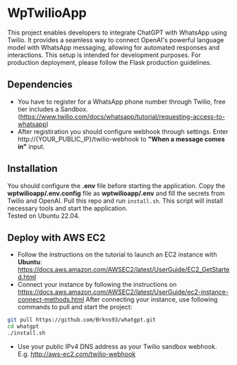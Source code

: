 # WpTwilioApp
This project enables developers to integrate ChatGPT with WhatsApp using Twilio. It provides a seamless way to connect OpenAI's powerful language model with WhatsApp messaging, allowing for automated responses and interactions. This setup is intended for development purposes. For production deployment, please follow the Flask production guidelines.

## Dependencies
- You have to register for a WhatsApp phone number through Twilio, free tier includes a Sandbox. (https://www.twilio.com/docs/whatsapp/tutorial/requesting-access-to-whatsapp)
- After registiration you should configure webhook through settings. Enter http://{YOUR_PUBLIC_IP}/twilio-webhook to **"When a message comes in"** input.

## Installation
You should configure the **.env** file before starting the application. Copy the **wptwilioapp/.env.config** file as **wptwilioapp/.env** and fill the secrets from Twilio and OpenAI. Pull this repo and run `install.sh`. This script will install necessary tools and start the application.  
Tested on Ubuntu 22.04.

## Deploy with AWS EC2
- Follow the instructions on the tutorial to launch an EC2 instance with **Ubuntu**: https://docs.aws.amazon.com/AWSEC2/latest/UserGuide/EC2_GetStarted.html
- Connect your instance by following the instructions on https://docs.aws.amazon.com/AWSEC2/latest/UserGuide/ec2-instance-connect-methods.html
After connecting your instance, use following commands to pull and start the project:
```bash
git pull https://github.com/Brkns93/whatgpt.git
cd whatgpt
./install.sh
```
- Use your public IPv4 DNS address as your Twilio sandbox webhook. E.g. http://aws-ec2.com/twilio-webhook
